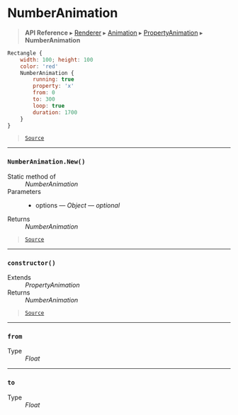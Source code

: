 # NumberAnimation

> **API Reference** ▸ [Renderer](/api/renderer.md) ▸ [Animation](/api/renderer-animation.md) ▸ [PropertyAnimation](/api/renderer-propertyanimation.md) ▸ **NumberAnimation**

<!-- toc -->
```javascript
Rectangle {
    width: 100; height: 100
    color: 'red'
    NumberAnimation {
        running: true
        property: 'x'
        from: 0
        to: 300
        loop: true
        duration: 1700
    }
}
```


> [`Source`](https://github.com/Neft-io/neft/blob/88c1d4e83c5a6037666ad9719faf105f21aa5cbe/src/renderer/types/extensions/animation/types/property/types/number.litcoffee)


* * * 

### `NumberAnimation.New()`

<dl><dt>Static method of</dt><dd><i>NumberAnimation</i></dd><dt>Parameters</dt><dd><ul><li>options — <i>Object</i> — <i>optional</i></li></ul></dd><dt>Returns</dt><dd><i>NumberAnimation</i></dd></dl>


> [`Source`](https://github.com/Neft-io/neft/blob/88c1d4e83c5a6037666ad9719faf105f21aa5cbe/src/renderer/types/extensions/animation/types/property/types/number.litcoffee#numberanimation-numberanimationnewobject-options)


* * * 

### `constructor()`

<dl><dt>Extends</dt><dd><i>PropertyAnimation</i></dd><dt>Returns</dt><dd><i>NumberAnimation</i></dd></dl>


> [`Source`](https://github.com/Neft-io/neft/blob/88c1d4e83c5a6037666ad9719faf105f21aa5cbe/src/renderer/types/extensions/animation/types/property/types/number.litcoffee#numberanimation-numberanimationconstructor--propertyanimation)


* * * 

### `from`

<dl><dt>Type</dt><dd><i>Float</i></dd></dl>


* * * 

### `to`

<dl><dt>Type</dt><dd><i>Float</i></dd></dl>

